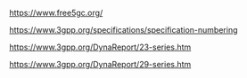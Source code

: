 
https://www.free5gc.org/  


https://www.3gpp.org/specifications/specification-numbering  


https://www.3gpp.org/DynaReport/23-series.htm  

https://www.3gpp.org/DynaReport/29-series.htm  

